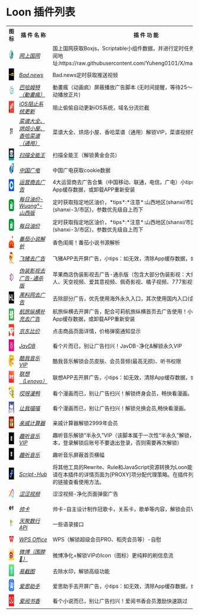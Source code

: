 # Loon 插件列表

<table>
<tr><th> 图  标 </th> <th> 插 件 名 称 </th> <th> 插 件 功 能 </th> </tr >
<tr ><td > <img src="https://raw.githubusercontent.com/W126-L/Tool/main/IconSet/108px/Guoshangguowang.png" width="32" height="32" loading="lazy"> </td><td><a href="https://raw.githubusercontent.com/W126-L/Tool/master/Plugin/95598.plugin"><em>网上国网</em></a></td><td>国上国网获取Boxjs，Scriptable小组件数据，并进行定时任务の推送。BoxJs订阅地址:https://raw.githubusercontent.com/Yuheng0101/X/main/Tasks/boxjs.json</td></tr><tr ><td > <img src="https://raw.githubusercontent.com/W126-L/Tool/main/IconSet/108px/Bad_news.png" width="32" height="32" loading="lazy"> </td><td><a href="https://raw.githubusercontent.com/W126-L/Tool/master/Plugin/Bad_news.plugin"><em>Bad.news</em></a></td><td>Bad.news定时获取推送视频</td></tr><tr ><td > <img src="https://raw.githubusercontent.com/W126-L/Tool/main/IconSet/108px/Bahamut.png" width="32" height="32" loading="lazy"> </td><td><a href="https://raw.githubusercontent.com/W126-L/Tool/master/Plugin/Bahamut.plugin"><em>巴哈姆特（動畫瘋）</em></a></td><td>動畫瘋（动画疯）屏蔽播放广告脚本 (无时间提醒，等待25～30S即可，黑屏完自动播放正片)</td></tr><tr ><td > <img src="https://raw.githubusercontent.com/W126-L/Tool/main/IconSet/108px/NoUpdate.png" width="32" height="32" loading="lazy"> </td><td><a href="https://raw.githubusercontent.com/W126-L/Tool/master/Plugin/BlockiOSUpdate.plugin"><em>iOS阻止系统更新</em></a></td><td>阻止偷偷自动更新iOS系统，域名分流拦截</td></tr><tr ><td > <img src="https://raw.githubusercontent.com/W126-L/Tool/main/IconSet/108px/CaiPu.png" width="32" height="32" loading="lazy"> </td><td><a href="https://raw.githubusercontent.com/W126-L/Tool/master/Plugin/CaiPu-3.plugin"><em>菜谱大全、烘焙小屋、香哈菜谱（通用）</em></a></td><td>菜谱大全、烘焙小屋、香哈菜谱（通用）解锁VIP，菜谱视频在线观看</td></tr><tr ><td > <img src="https://raw.githubusercontent.com/W126-L/Tool/main/IconSet/108px/CamScanner.png" width="32" height="32" loading="lazy"> </td><td><a href="https://raw.githubusercontent.com/W126-L/Tool/master/Plugin/CamScanner.plugin"><em>扫描全能王</em></a></td><td>扫描全能王（解锁黄金会员）</td></tr><tr ><td > <img src="https://raw.githubusercontent.com/W126-L/Tool/main/IconSet/108px/China-Broadnet.png" width="32" height="32" loading="lazy"> </td><td><a href="https://raw.githubusercontent.com/W126-L/Tool/master/Plugin/China-Broadnet.plugin"><em>中国广电</em></a></td><td>中国广电获取cookie数据</td></tr><tr ><td > <img src="https://raw.githubusercontent.com/W126-L/Tool/main/IconSet/108px/China-Operator.png" width="32" height="32" loading="lazy"> </td><td><a href="https://raw.githubusercontent.com/W126-L/Tool/master/Plugin/China-Operator.plugin"><em>运营商去广告</em></a></td><td>4大运营商去广告合集（中国移动、联通，电信，广电）小tips：如无效，清除App缓存数据，或卸载APP重新安装</td></tr><tr ><td > <img src="https://raw.githubusercontent.com/W126-L/Tool/main/IconSet/108px/Youjia.png" width="32" height="32" loading="lazy"> </td><td><a href="https://raw.githubusercontent.com/W126-L/Tool/master/Plugin/Daily-oil-Wuang.plugin"><em>每日油价-Wuang°-山西版</em></a></td><td>定时获取指定地区油价，*tips*:*注意*:山西地区(shanxi/市区)，陕西地区(shanxi-3/市区)，参数优先级自上而下</td></tr><tr ><td > <img src="https://raw.githubusercontent.com/W126-L/Tool/main/IconSet/108px/Youjia.png" width="32" height="32" loading="lazy"> </td><td><a href="https://raw.githubusercontent.com/W126-L/Tool/master/Plugin/Daily-oil.plugin"><em>每日油价</em></a></td><td>定时获取指定地区油价，*tips*:*注意*:山西地区(shanxi/市区)，陕西地区(shanxi-3/市区)，参数优先级自上而下</td></tr><tr ><td > <img src="https://raw.githubusercontent.com/W126-L/Tool/main/IconSet/108px/FanQie.png" width="32" height="32" loading="lazy"> </td><td><a href="https://raw.githubusercontent.com/W126-L/Tool/master/Plugin/FanQie.plugin"><em>番茄小说解析</em></a></td><td>香色闺阁！番茄小说书源解析</td></tr><tr ><td > <img src="https://raw.githubusercontent.com/W126-L/Tool/main/IconSet/108px/Feizhu.png" width="32" height="32" loading="lazy"> </td><td><a href="https://raw.githubusercontent.com/W126-L/Tool/master/Plugin/Feizhu.plugin"><em>飞猪去广告</em></a></td><td>飞猪APP去开屏广告，小tips：如无效，清除App缓存数据，或卸载APP重新安装</td></tr><tr ><td > <img src="https://raw.githubusercontent.com/W126-L/Tool/main/IconSet/108px/FreeVideo.png" width="32" height="32" loading="lazy"> </td><td><a href="https://raw.githubusercontent.com/W126-L/Tool/master/Plugin/FreeVideo-NoAds.plugin"><em>伪装影视去广告-通杀版</em></a></td><td>苹果商店伪装影视去广告-通杀版（包含大部分伪装影视：大师兄影视、追剧达人、天空视频、爱其意视频、佩奇影视、橘子视频、777影视等…）</td></tr><tr ><td > <img src="https://raw.githubusercontent.com/W126-L/Tool/main/IconSet/108px/Heiliaowang.png" width="32" height="32" loading="lazy"> </td><td><a href="https://raw.githubusercontent.com/W126-L/Tool/master/Plugin/HLW.plugin"><em>黑料网去广告</em></a></td><td>去除部分广告，优先使用海外永久入口，其次使用国内入口(会变动)，走代理</td></tr><tr ><td > <img src="https://raw.githubusercontent.com/W126-L/Tool/main/IconSet/108px/Hanglvzongheng.png" width="32" height="32" loading="lazy"> </td><td><a href="https://raw.githubusercontent.com/W126-L/Tool/master/Plugin/Hanglvzongheng.plugin"><em>航旅纵横补充去广告</em></a></td><td>航旅纵横去开屏广告，配合可莉航旅纵横首页去广告使用！小tips：如无效，清除App缓存数据，或卸载APP重新安装</td></tr><tr ><td > <img src="https://raw.githubusercontent.com/W126-L/Tool/main/IconSet/108px/JD.png" width="32" height="32" loading="lazy"> </td><td><a href="https://raw.githubusercontent.com/W126-L/Tool/master/Plugin/JD_price.plugin"><em>京东比价</em></a></td><td>点击商品页面详情，价格弹窗通知显示</td></tr><tr ><td > <img src="https://raw.githubusercontent.com/W126-L/Tool/main/IconSet/108px/JavDB.png" width="32" height="32" loading="lazy"> </td><td><a href="https://raw.githubusercontent.com/W126-L/Tool/master/Plugin/JavDB.plugin"><em>JavDB</em></a></td><td>看个片而已，别让广告扫兴！JavDB-净化&解锁永久VIP</td></tr><tr ><td > <img src="https://raw.githubusercontent.com/W126-L/Tool/main/IconSet/108px/KuwoMusic-Pro.png" width="32" height="32" loading="lazy"> </td><td><a href="https://raw.githubusercontent.com/W126-L/Tool/master/Plugin/KuwoMusic-VIP.plugin"><em>酷我音乐VIP</em></a></td><td>酷我音乐解锁会员皮肤、会员音频(最高无损)、听书权限</td></tr><tr ><td > <img src="https://raw.githubusercontent.com/W126-L/Tool/main/IconSet/108px/Lenovo.png" width="32" height="32" loading="lazy"> </td><td><a href="https://raw.githubusercontent.com/W126-L/Tool/master/Plugin/Lenovo.plugin"><em>联想（Lenovo）</em></a></td><td>联想APP去开屏广告，小tips：如无效，清除App缓存数据，或卸载APP重新安装</td></tr><tr ><td > <img src="https://raw.githubusercontent.com/W126-L/Tool/main/IconSet/108px/ManYa.png" width="32" height="32" loading="lazy"> </td><td><a href="https://raw.githubusercontent.com/W126-L/Tool/master/Plugin/ManYa.plugin"><em>哎呀漫鸭</em></a></td><td>看个漫画而已，别让广告扫兴！解锁终身会员，畅快看漫画。</td></tr><tr ><td > <img src="https://raw.githubusercontent.com/W126-L/Tool/main/IconSet/108px/Miaomiao.png" width="32" height="32" loading="lazy"> </td><td><a href="https://raw.githubusercontent.com/W126-L/Tool/master/Plugin/Miaomiao.plugin"><em>让我喵喵</em></a></td><td>看个漫画而已，别让广告扫兴！解锁兑换会员,畅快看漫画。</td></tr><tr ><td > <img src="https://raw.githubusercontent.com/W126-L/Tool/main/IconSet/108px/Qinqijisuanqi.png" width="32" height="32" loading="lazy"> </td><td><a href="https://raw.githubusercontent.com/W126-L/Tool/master/Plugin/Qqjsq.plugin"><em>亲戚计算器</em></a></td><td>亲戚计算器解锁2999年会员</td></tr><tr ><td > <img src="https://raw.githubusercontent.com/W126-L/Tool/main/IconSet/108px/QutingMusic.png" width="32" height="32" loading="lazy"> </td><td><a href="https://raw.githubusercontent.com/W126-L/Tool/master/Plugin/QutingMusic-VIP.plugin"><em>趣听音乐VIP</em></a></td><td>趣听音乐解锁“半永久”VIP（该脚本属于一次性“半永久”解锁，解锁完即可关闭脚本，登录解锁后账号不要退出登录，否则需要再次解锁）</td></tr><tr ><td > <img src="https://raw.githubusercontent.com/W126-L/Tool/main/IconSet/108px/QutingMusic.png" width="32" height="32" loading="lazy"> </td><td><a href="https://raw.githubusercontent.com/W126-L/Tool/master/Plugin/QutingMusic.plugin"><em>趣听音乐</em></a></td><td>趣听音乐屏蔽首页横幅</td></tr><tr ><td > <img src="https://raw.githubusercontent.com/luestr/IconResource/main/Other_icon/120px/Script-Hub.png" width="32" height="32" loading="lazy"> </td><td><a href="https://script.hub/"><em>Script-Hub</em></a></td><td>将其他工具的Rewrite、Rule和JavaScript资源转换为Loon能识别的格式，使用前请在本插件的详情页面为[PROXY]项分配代理策略。在插件列表中点击此插件上的链接查看使用方法。</td></tr><tr ><td > <img src="https://raw.githubusercontent.com/W126-L/Tool/main/IconSet/108px/SeseVideo.png" width="32" height="32" loading="lazy"> </td><td><a href="https://raw.githubusercontent.com/W126-L/Tool/master/Plugin/SeseVideo.plugin"><em>涩涩视频</em></a></td><td>涩涩视频-净化页面弹窗广告</td></tr><tr ><td > <img src="https://raw.githubusercontent.com/W126-L/Tool/main/IconSet/108px/ShuaiKa.png" width="32" height="32" loading="lazy"> </td><td><a href="https://raw.githubusercontent.com/W126-L/Tool/master/Plugin/ShuaiKa.plugin"><em>帅卡</em></a></td><td>帅卡-自主设计制作冠歌卡，关系卡，歌单等内容，解锁会员VIP</td></tr><tr ><td > <img src="https://raw.githubusercontent.com/W126-L/Tool/main/IconSet/108px/Yan.png" width="32" height="32" loading="lazy"> </td><td><a href="https://raw.githubusercontent.com/W126-L/Tool/master/Plugin/TianApi.plugin"><em>天聚数行API</em></a></td><td>一些语录接口</td></tr><tr ><td > <img src="https://raw.githubusercontent.com/W126-L/Tool/main/IconSet/108px/WPS.png" width="32" height="32" loading="lazy"> </td><td><a href="https://raw.githubusercontent.com/W126-L/Tool/master/Plugin/WPS.plugin"><em>WPS Office</em></a></td><td>WPS（解锁超级会员PRO、稻壳会员等）-自慰</td></tr><tr ><td > <img src="https://raw.githubusercontent.com/W126-L/Tool/main/IconSet/108px/Weibo.png" width="32" height="32" loading="lazy"> </td><td><a href="https://raw.githubusercontent.com/W126-L/Tool/master/Plugin/WeiBoVIP.plugin"><em>微博（围脖🧣）</em></a></td><td>微博净化+解锁VIPのIcon（图标）更纯粹的刷信息流</td></tr><tr ><td > <img src="https://raw.githubusercontent.com/W126-L/Tool/main/IconSet/108px/Yijietu.png" width="32" height="32" loading="lazy"> </td><td><a href="https://raw.githubusercontent.com/W126-L/Tool/master/Plugin/YiJieTu.plugin"><em>易截图</em></a></td><td>去除水印，解锁高级功能</td></tr><tr ><td > <img src="https://raw.githubusercontent.com/W126-L/Tool/main/IconSet/108px/i4.png" width="32" height="32" loading="lazy"> </td><td><a href="https://raw.githubusercontent.com/W126-L/Tool/master/Plugin/i4.plugin"><em>爱思助手</em></a></td><td>爱思助手去开屏广告，小tips：如无效，清除App缓存数据，或卸载APP重新安装</td></tr><tr ><td > <img src="https://raw.githubusercontent.com/W126-L/Tool/main/IconSet/108px/iFreeTime-Fang.png" width="32" height="32" loading="lazy"> </td><td><a href="https://raw.githubusercontent.com/W126-L/Tool/master/Plugin/iFreeTime.plugin"><em>爱阅书香</em></a></td><td>看个小说而已，别让广告扫兴！爱阅书香会员激励快速跳过</td></tr>
</table>